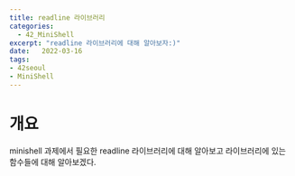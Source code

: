 ```yaml
---
title: readline 라이브러리
categories: 
  - 42_MiniShell
excerpt: "readline 라이브러리에 대해 알아보자:)"
date:   2022-03-16
tags:
- 42seoul
- MiniShell
---
```


# 개요

minishell 과제에서 필요한 readline 라이브러리에 대해 알아보고 라이브러리에 있는 함수들에 대해 알아보겠다.

